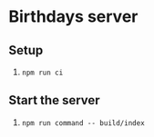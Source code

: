 # Birthdays server

## Setup

1. `npm run ci`

## Start the server

1. `npm run command -- build/index`